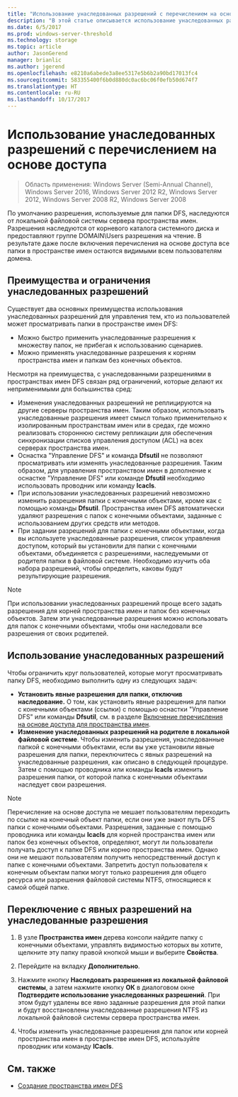 ```yaml
---
title: "Использование унаследованных разрешений с перечислением на основе доступа"
description: "В этой статье описывается использование унаследованных разрешений с перечислением на основе доступа."
ms.date: 6/5/2017
ms.prod: windows-server-threshold
ms.technology: storage
ms.topic: article
author: JasonGerend
manager: brianlic
ms.author: jgerend
ms.openlocfilehash: e8210a6abede3a8ee5317e5b6b2a90bd17013fc4
ms.sourcegitcommit: 583355400f6b0d880dc0ac6bc06f0efb50d674f7
ms.translationtype: HT
ms.contentlocale: ru-RU
ms.lasthandoff: 10/17/2017
---
```

# <a name="using-inherited-permissions-with-access-based-enumeration"></a>Использование унаследованных разрешений с перечислением на основе доступа

> Область применения: Windows Server (Semi-Annual Channel), Windows Server 2016, Windows Server 2012 R2, Windows Server 2012, Windows Server 2008 R2, Windows Server 2008

По умолчанию разрешения, используемые для папки DFS, наследуются от локальной файловой системы сервера пространства имен. Разрешения наследуются от корневого каталога системного диска и предоставляют группе DOMAIN\\Users разрешения на чтение. В результате даже после включения перечисления на основе доступа все папки в пространстве имен остаются видимыми всем пользователям домена.

## <a name="advantages-and-limitations-of-inherited-permissions"></a>Преимущества и ограничения унаследованных разрешений

Существует два основных преимущества использования унаследованных разрешений для управления тем, кто из пользователей может просматривать папки в пространстве имен DFS:

-   Можно быстро применить унаследованные разрешения к множеству папок, не прибегая к использованию сценариев.
-   Можно применять унаследованные разрешения к корням пространства имен и папкам без конечных объектов.

Несмотря на преимущества, с унаследованными разрешениями в пространствах имен DFS связан ряд ограничений, которые делают их неприменимыми для большинства сред:

-   Изменения унаследованных разрешений не реплицируются на другие серверы пространства имен. Таким образом, использовать унаследованные разрешения имеет смысл только применительно к изолированным пространствам имен или в средах, где можно реализовать стороннюю систему репликации для обеспечения синхронизации списков управления доступом (ACL) на всех серверах пространства имен.
-   Оснастка "Управление DFS" и команда **Dfsutil** не позволяют просматривать или изменять унаследованные разрешения. Таким образом, для управления пространством имен в дополнение к оснастке "Управление DFS" или команде **Dfsutil** необходимо использовать проводник или команду **Icacls**.
-   При использовании унаследованных разрешений невозможно изменить разрешения папки с конечными объектами, кроме как с помощью команды **Dfsutil**. Пространства имен DFS автоматически удаляют разрешения с папок с конечными объектами, заданные с использованием других средств или методов.
-   При задании разрешений для папки с конечными объектами, когда вы используете унаследованные разрешения, список управления доступом, который вы установили для папки с конечными объектами, объединяется с разрешениями, наследуемыми от родителя папки в файловой системе. Необходимо изучить оба набора разрешений, чтобы определить, каковы будут результирующие разрешения.

> [!NOTE]
> При использовании унаследованных разрешений проще всего задать разрешения для корней пространства имен и папок без конечных объектов. Затем эти унаследованные разрешения можно использовать для папок с конечными объектами, чтобы они наследовали все разрешения от своих родителей.

## <a name="using-inherited-permissions"></a>Использование унаследованных разрешений

Чтобы ограничить круг пользователей, которые могут просматривать папку DFS, необходимо выполнить одну из следующих задач:

-   **Установить явные разрешения для папки, отключив наследование.** О том, как установить явные разрешения для папки с конечными объектами (ссылки) с помощью оснастки "Управление DFS" или команды **Dfsutil**, см. в разделе [Включение перечисления на основе доступа для пространства имен](enable-access-based-enumeration-on-a-namespace.md).
-   **Изменение унаследованных разрешений на родителе в локальной файловой системе**. Чтобы изменить разрешения, унаследованные папкой с конечными объектами, если вы уже установили явные разрешения для папки, переключитесь с явных разрешений на унаследованные разрешения, как описано в следующей процедуре. Затем с помощью проводника или команды **Icacls** изменить разрешения папки, от которой папка с конечными объектами наследует свои разрешения.

> [!NOTE]
> Перечисление на основе доступа не мешает пользователям переходить по ссылке на конечный объект папки, если они уже знают путь DFS папки с конечными объектами. Разрешения, заданные с помощью проводника или команды **Icacls** для корней пространства имен или папок без конечных объектов, определяют, могут ли пользователи получать доступ к папке DFS или корню пространства имен. Однако они не мешают пользователям получить непосредственный доступ к папке с конечными объектами. Запретить доступ пользователя к конечным объектам папки могут только разрешения для общего ресурса или разрешения файловой системы NTFS, относящиеся к самой общей папке.

## <a name="to-switch-from-explicit-permissions-to-inherited-permissions"></a>Переключение с явных разрешений на унаследованные разрешения

1.  В узле **Пространства имен** дерева консоли найдите папку с конечными объектами, управлять видимостью которых вы хотите, щелкните эту папку правой кнопкой мыши и выберите **Свойства**.

2.  Перейдите на вкладку **Дополнительно**.

3.  Нажмите кнопку **Наследовать разрешения из локальной файловой системы**, а затем нажмите кнопку **ОК** в диалоговом окне **Подтвердите использование унаследованных разрешений**. При этом будут удалены все явно заданные разрешения для этой папки и будут восстановлены унаследованные разрешения NTFS из локальной файловой системы сервера пространства имен.

4.  Чтобы изменить унаследованные разрешения для папок или корней пространства имен в пространстве имен DFS, используйте проводник или команду **ICacls**.

## <a name="see-also"></a>См. также

-   [Создание пространства имен DFS](create-a-dfs-namespace.md)